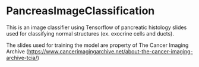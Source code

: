# PancreasImageClassification
This is an image classifier using Tensorflow of pancreatic histology slides used for classifying normal structures (ex. exocrine cells and  ducts).

The slides used for training the model are property of The Cancer Imaging Archive (https://www.cancerimagingarchive.net/about-the-cancer-imaging-archive-tcia/)
